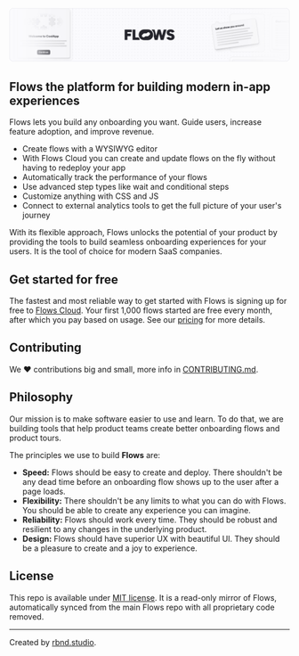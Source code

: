 <p align="center">
  <img alt="Flows banner" src="./docs/github-banner.png">
</p>

## Flows the platform for building modern in-app experiences

Flows lets you build any onboarding you want. Guide users, increase feature adoption, and improve revenue.

- Create flows with a WYSIWYG editor
- With Flows Cloud you can create and update flows on the fly without having to redeploy your app
- Automatically track the performance of your flows
- Use advanced step types like wait and conditional steps
- Customize anything with CSS and JS
- Connect to external analytics tools to get the full picture of your user's journey

With its flexible approach, Flows unlocks the potential of your product by providing the tools to build seamless onboarding experiences for your users. It is the tool of choice for modern SaaS companies.

## Get started for free

The fastest and most reliable way to get started with Flows is signing up for free to [Flows Cloud](https://app.flows.sh/signup). Your first 1,000 flows started are free every month, after which you pay based on usage. See our [pricing](https://flows.sh/pricing) for more details.

## Contributing

We ❤️ contributions big and small, more info in [CONTRIBUTING.md](/CONTRIBUTING.md).

## Philosophy

Our mission is to make software easier to use and learn. To do that, we are building tools that help product teams create better onboarding flows and product tours.

The principles we use to build **Flows** are:

- **Speed:** Flows should be easy to create and deploy. There shouldn't be any dead time before an onboarding flow shows up to the user after a page loads.
- **Flexibility:** There shouldn't be any limits to what you can do with Flows. You should be able to create any experience you can imagine.
- **Reliability:** Flows should work every time. They should be robust and resilient to any changes in the underlying product.
- **Design:** Flows should have superior UX with beautiful UI. They should be a pleasure to create and a joy to experience.

## License

This repo is available under [MIT license](/LICENSE.md). It is a read-only mirror of Flows, automatically synced from the main Flows repo with all proprietary code removed.

---

Created by [rbnd.studio](https://rbnd.studio/).
